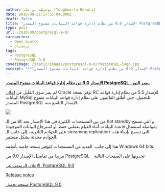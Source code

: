 ```yaml
---
author: يوغرطة بن علي (Youghourta Benali)
date: 2010-09-21T17:55:04.000Z
draft: false
title: 'الإصدار 9.0 من نظام إدارة قواعد البيانات مفتوح المصدر PostgreSQL يبصر النور '
type: post
url: /2010/09/postgresql-9-0/
categories:
  - Open source
  - برمجيات
tags:
  - PostgreSQL
  - PostgreSQL 9.0
coverImage: /static/images/postgresql-9-0/PostgreSQL-logo.jpg
excerpt: "**[الإصدار 9.0 من نظام إدارة قواعد البيانات مفتوح المصدر PostgreSQL \_\_يبصر النور](https://www.it-scoop.com/2010/09/postgresql-9-0/)**\n\nلم يمر سوى القليل عن [إعلان](https://www.it-scoop.com/2010/09/oracle-mysql-5-5-rc/) Oracle توفر نسخة RC للإصدار 5.5 من نظام إدارة قواعد البيانات MySql للتحميل، حتى أطلق القائمون على نظام إدارة قواعد البيانات مفتوح المصدر"
---
```

**[الإصدار 9.0 من نظام إدارة قواعد البيانات مفتوح المصدر PostgreSQL   يبصر النور](https://www.it-scoop.com/2010/09/postgresql-9-0/)**

لم يمر سوى القليل عن [إعلان](https://www.it-scoop.com/2010/09/oracle-mysql-5-5-rc/) Oracle توفر نسخة RC للإصدار 5.5 من نظام إدارة قواعد البيانات MySql للتحميل، حتى أطلق القائمون على نظام إدارة قواعد البيانات مفتوح المصدر PostgreSQL الإصدار التاسع منه.

![](/static/images/postgresql-9-0/PostgreSQL-logo.jpg)

من بين المستجدات الكثيرة في هذا الإصدار نجد كلا من الـ hot standby و التي تسمح بمواصلة استعمال قاعدة البيانات أثناء القيام بعملتي حفظ أو استرجاع البيانات الموجودة على الخوادم الثانوية ، إلى جانب الـ streaming replication  التي تسمح بإبقاء هذه الخوادم محدثة بشكل مستمر.

هذا إلى جانب  العديد من المستجدات كتوفير نسخة خاصة بأنظمة Windows 64 bits.

مزيدا من تفاصيل الإصدار 9.0 من PostgreSQL    تجدونها على الصفحات التالية:

[الإعلان الرسمي عن  PostgreSQL 9.0](http://www.postgresql.org/about/news.1235)

[Release notes](http://www.postgresql.org/docs/9.0/static/release-9-0)

[صفحة تحميل PostgreSQL 9.0](http://www.postgresql.org/download/)
